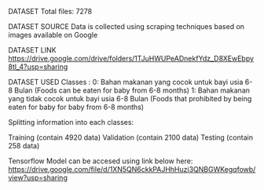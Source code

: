 DATASET 
Total files: 7278

DATASET SOURCE 
Data is collected using scraping techniques based on images available on Google

DATASET LINK
https://drive.google.com/drive/folders/1TJuHWUPeADnekfYdz_D8XEwEbpy8tl_4?usp=sharing

DATASET USED Classes : 
0: Bahan makanan yang cocok untuk bayi usia 6-8 Bulan (Foods can be eaten for baby from 6-8 months)
1: Bahan makanan yang tidak cocok untuk bayi usia 6-8 Bulan (Foods that prohibited by being eaten for baby for baby from 6-8 months)

Splitting information into each classes:

Training (contain 4920 data)
Validation (contain 2100 data)
Testing (contain 258 data)

Tensorflow Model can be accesed using link below here:
https://drive.google.com/file/d/1XN5QN6ckkPAJHhHuzi3QNBGWKegqfowb/view?usp=sharing
